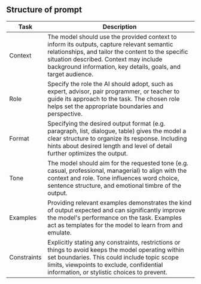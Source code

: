 

## Structure of prompt



| Task        | Description                                                                                                                                                                                                                                              |
|-------------|----------------------------------------------------------------------------------------------------------------------------------------------------------------------------------------------------------------------------------------------------------|
| Context     | The model should use the provided context to inform its outputs, capture relevant semantic relationships, and tailor the content to the specific situation described. Context may include background information, key details, goals, and target audience. |
| Role        | Specify the role the AI should adopt, such as expert, advisor, pair programmer, or teacher to guide its approach to the task. The chosen role helps set the appropriate boundaries and perspective.                                                      |
| Format      | Specifying the desired output format (e.g. paragraph, list, dialogue, table) gives the model a clear structure to organize its response. Including hints about desired length and level of detail further optimizes the output.                          |
| Tone        | The model should aim for the requested tone (e.g. casual, professional, managerial) to align with the context and role. Tone influences word choice, sentence structure, and emotional timbre of the output.                                   |
| Examples    | Providing relevant examples demonstrates the kind of output expected and can significantly improve the model's performance on the task. Examples act as templates for the model to learn from and emulate.                                               |
| Constraints | Explicitly stating any constraints, restrictions or things to avoid keeps the model operating within set boundaries. This could include topic scope limits, viewpoints to exclude, confidential information, or stylistic choices to prevent.            |